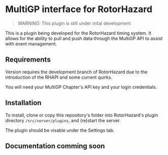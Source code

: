 # MultiGP interface for RotorHazard

> WARNING: This plugin is still under inital development

This is a plugin being developed for the RotorHazard timing system. It allows for the ability to pull and push data through the MultiGP API to assist with event management.

## Requirements

Version requires the development branch of RotorHazard due to the introduction of the RHAPI and some current quirks.

You will need your MultiGP Chapter's API key and your login credentials.

## Installation

To install, clone or copy this repository's folder into RotorHazard's plugin directory ```/src/server/plugins```, and (re)start the server.

The plugin should be visable under the Settings tab. 

## Documentation comming soon